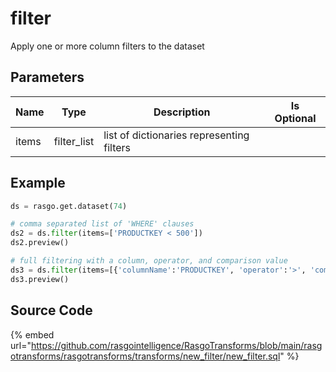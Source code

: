 

# filter

Apply one or more column filters to the dataset

## Parameters

| Name  |    Type     |                Description                | Is Optional |
| ----- | ----------- | ----------------------------------------- | ----------- |
| items | filter_list | list of dictionaries representing filters |             |


## Example

```python
ds = rasgo.get.dataset(74)

# comma separated list of 'WHERE' clauses
ds2 = ds.filter(items=['PRODUCTKEY < 500'])
ds2.preview()

# full filtering with a column, operator, and comparison value
ds3 = ds.filter(items=[{'columnName':'PRODUCTKEY', 'operator':'>', 'comparisonValue':'101'}])
ds3.preview()
```

## Source Code

{% embed url="https://github.com/rasgointelligence/RasgoTransforms/blob/main/rasgotransforms/rasgotransforms/transforms/new_filter/new_filter.sql" %}


